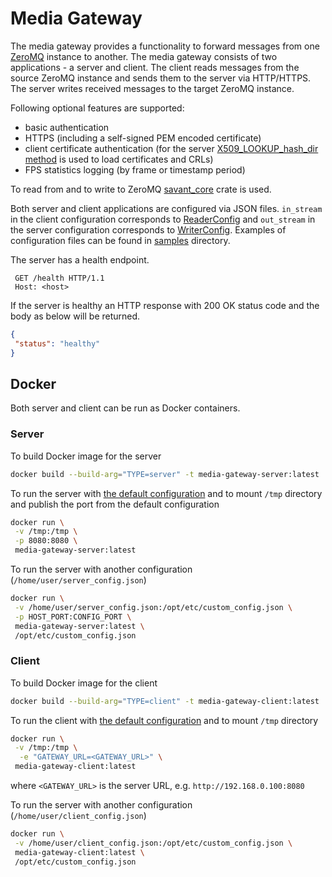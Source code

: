 # Media Gateway

The media gateway provides a functionality to forward messages from one [ZeroMQ](https://zeromq.org/) instance to
another. The media gateway consists of two applications - a server and client. The client reads messages from the source
ZeroMQ instance and sends them to the server via HTTP/HTTPS. The server writes received messages to the target ZeroMQ
instance.

Following optional features are supported:

* basic authentication
* HTTPS (including a self-signed PEM encoded certificate)
* client certificate authentication (for the server
  [X509_LOOKUP_hash_dir method](https://www.openssl.org/docs/man1.1.1/man3/X509_LOOKUP_hash_dir.html) is used to load
  certificates and CRLs)
* FPS statistics logging (by frame or timestamp period)

To read from and to write to ZeroMQ [savant_core](https://github.com/insight-platform/savant-rs) crate is used.

Both server and client applications are configured via JSON files. `in_stream` in the client configuration corresponds
to [ReaderConfig](https://github.com/insight-platform/savant-rs/blob/main/savant_core/src/transport/zeromq/reader_config.rs)
and `out_stream` in the server configuration corresponds to
[WriterConfig](https://github.com/insight-platform/savant-rs/blob/main/savant_core/src/transport/zeromq/writer_config.rs).
Examples of configuration files can be found in [samples](samples) directory.

The server has a health endpoint.

```
 GET /health HTTP/1.1
 Host: <host>
 ```

If the server is healthy an HTTP response with 200 OK status code and the body as below will be returned.

 ```json
 {
  "status": "healthy"
}
 ```

## Docker

Both server and client can be run as Docker containers.

### Server

To build Docker image for the server

```bash
docker build --build-arg="TYPE=server" -t media-gateway-server:latest .
```

To run the server with [the default configuration](samples/server/default_config.json) and to mount `/tmp` directory and
publish the port from the default configuration

```bash
docker run \
 -v /tmp:/tmp \
 -p 8080:8080 \
 media-gateway-server:latest
```

To run the server with another configuration (`/home/user/server_config.json`)

```bash
docker run \
 -v /home/user/server_config.json:/opt/etc/custom_config.json \
 -p HOST_PORT:CONFIG_PORT \
 media-gateway-server:latest \
 /opt/etc/custom_config.json
```

### Client

To build Docker image for the client

```bash
docker build --build-arg="TYPE=client" -t media-gateway-client:latest .
```

To run the client with [the default configuration](samples/client/default_config.json) and to mount `/tmp` directory

```bash
docker run \
 -v /tmp:/tmp \
  -e "GATEWAY_URL=<GATEWAY_URL>" \
 media-gateway-client:latest
```

where `<GATEWAY_URL>` is the server URL, e.g. `http://192.168.0.100:8080`

To run the server with another configuration (`/home/user/client_config.json`)

```bash
docker run \
 -v /home/user/client_config.json:/opt/etc/custom_config.json \
 media-gateway-client:latest \
 /opt/etc/custom_config.json
```
